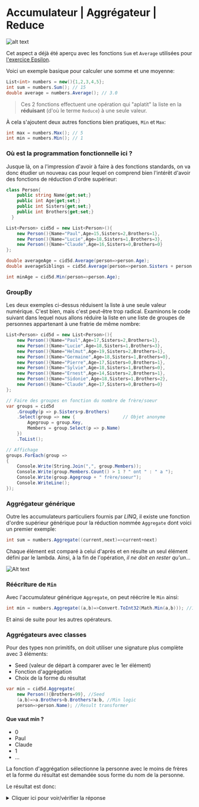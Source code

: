 # Accumulateur | Aggrégateur | Reduce

![alt text](pile.jpg)

Cet aspect a déjà été aperçu avec les fonctions `Sum` et `Average` utilisées pour [l'exercice Epsilon](../../exos/filter1/README.md#partie-2-epsilon).

Voici un exemple basique pour calculer une somme et une moyenne:

```csharp
List<int> numbers = new(){1,2,3,4,5};
int sum = numbers.Sum(); // 15
double average = numbers.Average(); // 3.0
```

> Ces 2 fonctions effectuent une opération qui "aplatit" la liste en la **réduisant** (d'où le terme `Reduce`) à une seule valeur.

À cela s'ajoutent deux autres fonctions bien pratiques, `Min` et `Max`:

```csharp
int max = numbers.Max(); // 5
int min = numbers.Min(); // 1
```

### Où est la programmation fonctionnelle ici ?

Jusque là, on a l'impression d'avoir à faire à des fonctions standards, on va donc étudier un nouveau cas pour lequel on comprend bien l'intérêt d'avoir des fonctions de réduction d'ordre supérieur:

```csharp
class Person{
    public string Name{get;set;}
    public int Age{get;set;}
    public int Sisters{get;set;}
    public int Brothers{get;set;}
  }

List<Person> cid5d = new List<Person>(){
    new Person(){Name="Paul",Age=15,Sisters=2,Brothers=1},
    new Person(){Name="Lucie",Age=18,Sisters=1,Brothers=3},
    new Person(){Name="Claude",Age=16,Sisters=0,Brothers=0}
};

double averageAge = cid5d.Average(person=>person.Age);
double averageSiblings = cid5d.Average(person=>person.Sisters + person.Brothers);

int minAge = cid5d.Min(person=>person.Age);
```

### GroupBy

Les deux exemples ci-dessus réduisent la liste à une seule valeur numérique. C'est bien, mais c'est peut-être trop radical. Examinons le code suivant dans lequel nous allons réduire la liste en une liste de groupes de personnes appartenant à une fratrie de même nombre:

```csharp
List<Person> cid5d = new List<Person>(){
    new Person(){Name="Paul",Age=17,Sisters=2,Brothers=1},
    new Person(){Name="Lucie",Age=18,Sisters=1,Brothers=3},
    new Person(){Name="Helmut",Age=19,Sisters=2,Brothers=1},
    new Person(){Name="Germaine",Age=18,Sisters=1,Brothers=0},
    new Person(){Name="Pierre",Age=17,Sisters=0,Brothers=1},
    new Person(){Name="Sylvie",Age=18,Sisters=1,Brothers=0},
    new Person(){Name="Ernest",Age=14,Sisters=2,Brothers=1},
    new Person(){Name="Sidonie",Age=18,Sisters=1,Brothers=2},
    new Person(){Name="Claude",Age=17,Sisters=0,Brothers=0}
};

// Faire des groupes en fonction du nombre de frère/soeur
var groups = cid5d
    .GroupBy(p => p.Sisters+p.Brothers)
    .Select(group => new {                  // Objet anonyme
        Agegroup = group.Key,
        Members = group.Select(p => p.Name)
    })
    .ToList();

// Affichage
groups.ForEach(group =>
{
    Console.Write(String.Join(",", group.Members));
    Console.Write(group.Members.Count() > 1 ? " ont " : " a ");
    Console.Write(group.Agegroup + " frère/soeur");
    Console.WriteLine();
});
```

### Aggrégateur générique

Outre les accumulateurs particuliers fournis par _LINQ_, il existe une fonction d'ordre supérieur générique pour la réduction nommée `Aggregate` dont voici un premier exemple:

```csharp
int sum = numbers.Aggregate((current,next)=>current+next)
```

Chaque élément est comparé à celui d'après et en résulte un seul élément défini par le lambda.
Ainsi, à la fin de l'opération, _il ne doit en rester qu'un_...

![Alt text](victory.webp)

### Réécriture de `Min`

Avec l'accumulateur générique `Aggregate`, on peut réécrire le `Min` ainsi:

```csharp
int min = numbers.Aggregate((a,b)=>Convert.ToInt32(Math.Min(a,b))); //1
```

Et ainsi de suite pour les autres opérateurs.

### Aggrégateurs avec classes

Pour des types non primitifs, on doit utiliser une signature plus complète avec 3 éléments:

- Seed (valeur de départ à comparer avec le 1er élément)
- Fonction d'aggrégation
- Choix de la forme du résultat

```csharp
var min = cid5d.Aggregate(
    new Person(){Brothers=99}, //Seed
    (a,b)=>a.Brothers<b.Brothers?a:b, //Min logic
    person=>person.Name); //Result transformer
```

#### Que vaut min ?

- 0
- Paul
- Claude
- 1
- ...

La fonction d'aggrégation sélectionne la personne avec le moins de frères et la forme du résultat est demandée sous forme du nom de la personne.

Le résultat est donc:

<details>
<summary>Cliquer ici pour voir/vérifier la réponse</summary>
Claude
</details>
